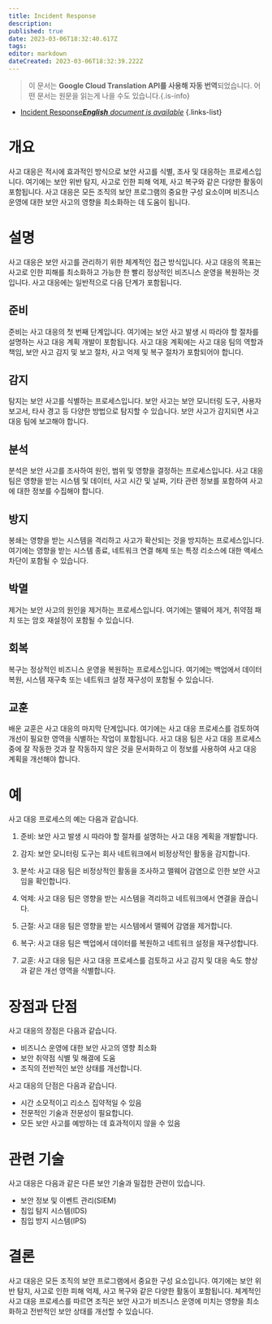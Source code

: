 ```yaml
---
title: Incident Response
description: 
published: true
date: 2023-03-06T18:32:40.617Z
tags: 
editor: markdown
dateCreated: 2023-03-06T18:32:39.222Z
---
```


> 이 문서는 **Google Cloud Translation API를 사용해 자동 번역**되었습니다.
어떤 문서는 원문을 읽는게 나을 수도 있습니다.{.is-info}



- [Incident Response***English** document is available*](/en/Knowledge-base/Dictionary/incident-response)
{.links-list}



# 개요

사고 대응은 적시에 효과적인 방식으로 보안 사고를 식별, 조사 및 대응하는 프로세스입니다. 여기에는 보안 위반 탐지, 사고로 인한 피해 억제, 사고 복구와 같은 다양한 활동이 포함됩니다. 사고 대응은 모든 조직의 보안 프로그램의 중요한 구성 요소이며 비즈니스 운영에 대한 보안 사고의 영향을 최소화하는 데 도움이 됩니다.

# 설명

사고 대응은 보안 사고를 관리하기 위한 체계적인 접근 방식입니다. 사고 대응의 목표는 사고로 인한 피해를 최소화하고 가능한 한 빨리 정상적인 비즈니스 운영을 복원하는 것입니다. 사고 대응에는 일반적으로 다음 단계가 포함됩니다.

## 준비

준비는 사고 대응의 첫 번째 단계입니다. 여기에는 보안 사고 발생 시 따라야 할 절차를 설명하는 사고 대응 계획 개발이 포함됩니다. 사고 대응 계획에는 사고 대응 팀의 역할과 책임, 보안 사고 감지 및 보고 절차, 사고 억제 및 복구 절차가 포함되어야 합니다.

## 감지

탐지는 보안 사고를 식별하는 프로세스입니다. 보안 사고는 보안 모니터링 도구, 사용자 보고서, 타사 경고 등 다양한 방법으로 탐지할 수 있습니다. 보안 사고가 감지되면 사고 대응 팀에 보고해야 합니다.

## 분석

분석은 보안 사고를 조사하여 원인, 범위 및 영향을 결정하는 프로세스입니다. 사고 대응 팀은 영향을 받는 시스템 및 데이터, 사고 시간 및 날짜, 기타 관련 정보를 포함하여 사고에 대한 정보를 수집해야 합니다.

## 방지

봉쇄는 영향을 받는 시스템을 격리하고 사고가 확산되는 것을 방지하는 프로세스입니다. 여기에는 영향을 받는 시스템 종료, 네트워크 연결 해제 또는 특정 리소스에 대한 액세스 차단이 포함될 수 있습니다.

## 박멸

제거는 보안 사고의 원인을 제거하는 프로세스입니다. 여기에는 맬웨어 제거, 취약점 패치 또는 암호 재설정이 포함될 수 있습니다.

## 회복

복구는 정상적인 비즈니스 운영을 복원하는 프로세스입니다. 여기에는 백업에서 데이터 복원, 시스템 재구축 또는 네트워크 설정 재구성이 포함될 수 있습니다.

## 교훈

배운 교훈은 사고 대응의 마지막 단계입니다. 여기에는 사고 대응 프로세스를 검토하여 개선이 필요한 영역을 식별하는 작업이 포함됩니다. 사고 대응 팀은 사고 대응 프로세스 중에 잘 작동한 것과 잘 작동하지 않은 것을 문서화하고 이 정보를 사용하여 사고 대응 계획을 개선해야 합니다.

# 예

사고 대응 프로세스의 예는 다음과 같습니다.

1. 준비: 보안 사고 발생 시 따라야 할 절차를 설명하는 사고 대응 계획을 개발합니다.

2. 감지: 보안 모니터링 도구는 회사 네트워크에서 비정상적인 활동을 감지합니다.

3. 분석: 사고 대응 팀은 비정상적인 활동을 조사하고 맬웨어 감염으로 인한 보안 사고임을 확인합니다.

4. 억제: 사고 대응 팀은 영향을 받는 시스템을 격리하고 네트워크에서 연결을 끊습니다.

5. 근절: 사고 대응 팀은 영향을 받는 시스템에서 맬웨어 감염을 제거합니다.

6. 복구: 사고 대응 팀은 백업에서 데이터를 복원하고 네트워크 설정을 재구성합니다.

7. 교훈: 사고 대응 팀은 사고 대응 프로세스를 검토하고 사고 감지 및 대응 속도 향상과 같은 개선 영역을 식별합니다.

# 장점과 단점

사고 대응의 장점은 다음과 같습니다.

- 비즈니스 운영에 대한 보안 사고의 영향 최소화
- 보안 취약점 식별 및 해결에 도움
- 조직의 전반적인 보안 상태를 개선합니다.

사고 대응의 단점은 다음과 같습니다.

- 시간 소모적이고 리소스 집약적일 수 있음
- 전문적인 기술과 전문성이 필요합니다.
- 모든 보안 사고를 예방하는 데 효과적이지 않을 수 있음

# 관련 기술

사고 대응은 다음과 같은 다른 보안 기술과 밀접한 관련이 있습니다.

- 보안 정보 및 이벤트 관리(SIEM)
- 침입 탐지 시스템(IDS)
- 침입 방지 시스템(IPS)

# 결론

사고 대응은 모든 조직의 보안 프로그램에서 중요한 구성 요소입니다. 여기에는 보안 위반 탐지, 사고로 인한 피해 억제, 사고 복구와 같은 다양한 활동이 포함됩니다. 체계적인 사고 대응 프로세스를 따르면 조직은 보안 사고가 비즈니스 운영에 미치는 영향을 최소화하고 전반적인 보안 상태를 개선할 수 있습니다.